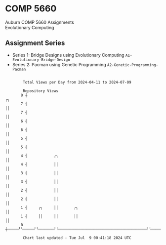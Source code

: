 # COMP 5660
Auburn COMP 5660 Assignments  
Evolutionary Computing

## Assignment Series
- Series 1: Bridge Designs using Evolutionary Computing `A1-Evolutionary-Bridge-Design`
- Series 2: Pacman using Genetic Programming `A2-Genetic-Programming-Pacman`

```

        Total Views per Day from 2024-04-11 to 2024-07-09

        Repository Views
       8 ┼                                                               ╭╮
       7 ┤                                                               ││
       7 ┤                                                               ││
       6 ┤                                                               ││
       6 ┤                                                               ││
       5 ┤                                                               ││
       5 ┤                                                               ││
       4 ┤            ╭╮                                                 ││
       4 ┤            ││                                                 ││
       3 ┤            ││                                                 ││
       3 ┤            ││                                                 ││
       2 ┤            ││                                                 ││
       2 ┤            ││                                                 ││
       1 ┤     ╭╮     ││       ╭╮                                        ││
       1 ┤     ││     ││       ││                                        ││
       0 ┼─────╯╰─────╯╰───────╯╰────────────────────────────────────────╯╰────────────────────────

        Chart last updated - Tue Jul  9 00:41:18 2024 UTC
        
```
